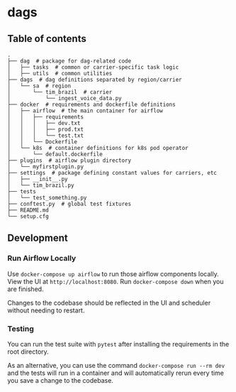# dags

## Table of contents

``` shell
.
├── dag  # package for dag-related code
│   ├── tasks  # common or carrier-specific task logic
│   ├── utils  # common utilities
├── dags  # dag definitions separated by region/carrier
│   └── sa  # region
│       └── tim_brazil  # carrier
│           └── ingest_voice_data.py
├── docker  # requirements and dockerfile definitions
│   ├── airflow  # the main container for airflow
│   │   ├── requirements
│   │   │   ├── dev.txt
│   │   │   ├── prod.txt
│   │   │   └── test.txt
│   │   └── Dockerfile
│   └── k8s  # container definitions for k8s pod operator
│       └── default.dockerfile
├── plugins  # airflow plugin directory
│   └── myfirstplugin.py
├── settings  # package defining constant values for carriers, etc
│   ├── __init__.py
│   └── tim_brazil.py
├── tests
│   └── test_something.py
├── conftest.py  # global test fixtures
├── README.md
└── setup.cfg
```

## Development

### Run Airflow Locally

Use `docker-compose up airflow` to run those airflow components locally. View the UI at `http://localhost:8080`. Run `docker-compose down` when you are finished.

Changes to the codebase should be reflected in the UI and scheduler without needing to restart.

### Testing

You can run the test suite with `pytest` after installing the requirements in the root directory.

As an alternative, you can use the command `docker-compose run --rm dev` and the tests will run in a container and will automatically rerun every time you save a change to the codebase.
